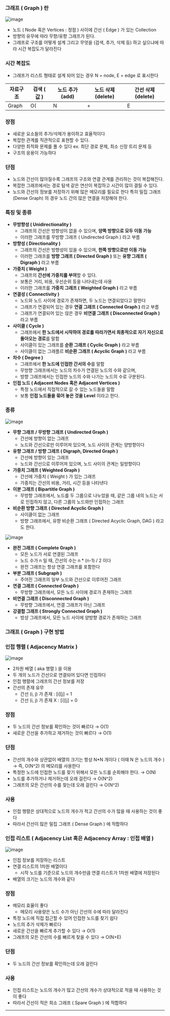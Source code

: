 ### 그래프 ( Graph ) 란

![image](https://github.com/pastjung/DataStructure/assets/87860163/4ec8b377-956d-4b6f-898b-3f6b5cdbe921)

- 노드 ( Node 혹은 Vertices : 정점 ) 사이에 간선 ( Edge ) 가 있는 Collection
- 방향의 유무에 따라 무향/유향 그래프가 된다.
- 그래프로 구조를 어떻게 설계 그리고 무엇을 (검색, 추가, 삭제 등) 하고 싶으냐에 따라 시간 복잡도가 달라진다

### 시간 복잡도

- 그래프가 리스트 형태로 설계 되어 있는 경우 N = node, E = edge 로 표시한다

| 자료구조 | 검색 ( 값 ) | 노드 추가 (add) | 노드 삭제 (delete) | 간선 삭제 (delete) |
| --- | --- | --- | --- | --- |
| Graph | O( | N | + | E | ) | O(1) | O( | N | + | E | ) | O(  | E | ) |

### 장점

- 새로운 요소들의 추가/삭제가 용이하고 효율적이다
- 복잡한 관계를 직관적으로 표현할 수 있다.
- 다양한 최적화 문제를 풀 수 있다
ex. 최단 경로 문제, 최소 신장 트리 문제 등
- 구조의 응용이 가능하다

### 단점

- 노드와 간선이 많아질수록 그래프의 구조와 연결 관계를 관리하는 것이 복잡해진다.
- 복잡한 그래프에서는 경로 탐색 같은 연산이 복잡하고 시간이 많이 결릴 수 있다.
- 노드와 간선의 정보를 저장하기 위해 많은 메모리를 필요로 한다
특히 밀집 그래프 (Dense Graph) 의 경우 노드 간의 많은 연결을 저장해야 한다.

### 특징 및 종류

- **무방향성 ( Unidirectionality )**
  - 그래프의 간선은 방향성이 없을 수 있으며, **양쪽 방향으로 모두 이동 가능**
  - 이러한 그래프를 무방향 그래프 ( Undirected Graph ) 라고 부름
- **방향성 ( Directionality )**
  - 그래프의 간선은 방향성이 있을 수 있으며, **한쪽 방향으로만 이동 가능**
  - 이러한 그래프를 **방향 그래프 ( Directed Graph )** 또는 **유향 그래프 ( Digraph )** 라고 부름
- **가중치 ( Weight )**
  - 그래프의 **간선에 가중치를 부여**할 수 있다.
  - 보통은 거리, 비용, 우선순위 등을 나타내는데 사용
  - 이러한 그래프를 **가중치 그래프 ( Weighted Graph )** 라고 부름
- **연결성 ( Connectivity )**
  - 노드와 노드 사이에 경로가 존재하면, 두 노드는 연결되었다고 말한다
  - 그래프가 연결되어 있는 경우 **연결 그래프 ( Connected Graph )** 라고 부름
  - 그래프가 연결되어 있는 않은 경우 **비연결 그래프 ( Disconnected Graph )** 라고 부름
- **사이클 ( Cycle )**
  - 그래프에서 **한 노드에서 시작하여 경로를 따라가면서 최종적으로 자기 자신으로 돌아오는 경로**를 말함
  - 사이클이 있는 그래프를 **순환 그래프 ( Cyclic Graph )** 라고 부름
  - 사이클이 없는 그래플르 **비순환 그래프 ( Acyclic Graph )** 라고 부름
- **차수 ( Degree )**
  - 그래프에서 **한 노드에 인접한 간서의 수**를 말함
  - 무방향 그래프에서는 노드의 차수가 연결된 노드의 수와 같으며,
  - 방향 그래프에서는 인접한 노드의 수와 나가는 노드의 수로 구분된다.
- **인접 노드 ( Adjacent Nodes 혹은 Adjacent Vertices )**
  - 특정 노드에서 직접적으로 갈 수 있는 노드들을 말함
  - 보통 **인접 노드들을 묶어 놓은 것을 Level** 이라고 한다.

### 종류

![image](https://github.com/pastjung/DataStructure/assets/87860163/c7b87374-cb01-4602-b46c-92be8cbcc271)

- **무향 그래프 / 무방향 그래프 ( Undirected Graph )**
    - 간선에 방향이 없는 그래프
    - 노드와 간선으로만 이루어져 있으며, 노드 사이의 관계는 양방향이다
- **유향 그래프 / 방향 그래프 ( Digraph, Directed Graph )**
    - 간선에 방향이 있는 그래프
    - 노드와 간선으로 이루어져 있으며, 노드 사이의 관계는 일방향이다
- **가중치 그래프 ( Weighted Graph )**
    - 간선에 가중치 ( Weight ) 가 있는 그래프
    - 가중치는 간선의 비용, 거리, 시간 등을 나타낸다
- **이분 그래프 ( Bipartitle Graph )**
    - 무방향 그래프에서, 노드를 두 그룹으로 나누었을 때, 같은 그룹 내의 노드는 서로 인접하지 않고, 다른 그룹의 노드와만 인접하는 그래프
- **비순환 방향 그래프 ( Directed Acyclic Graph )**
    - 사이클이 없는 그래프
    - 방향 그래프에서, 유향 비순환 그래프 ( Directed Acyclic Graph, DAG ) 라고도 한다.

![image](https://github.com/pastjung/DataStructure/assets/87860163/6a5d247d-2064-469c-adbb-a47904201139)

- **완전 그래프 ( Complete Graph )**
    - 모든 노드가 서로 연결된 그래프
    - 노드 수가 n 일 때, 간선의 수는 n * (n-1) / 2 이다
    - 완전 그래프는 항상 연결 그래프를 포함한다
- **부분 그래프 ( Subgraph )**
    - 주어진 그래프의 일부 노드와 간선으로 이루어진 그래프
- **연결 그래프 ( Connected Graph )**
    - 무방향 그래프에서, 모든 노드 사이에 경로가 존재하는 그래프
- **비연결 그래프 ( Disconnected Graph )**
    - 무방향 그래프에서, 연결 그래프가 아닌 그래프
- **강결합 그래프 ( Strongly Connected Graph )**
    - 방샹 그래프에서, 모든 노드 사이에 양방향 경로가 존재하는 그래프

### 그래프 ( Graph ) 구현 방법

### 인접 행렬 ( Adjacency Matrix )
![image](https://github.com/pastjung/DataStructure/assets/87860163/59fa4f98-45d9-49d6-8abe-183a1a8a7103)

- 2차원 배열 ( aka 행렬 ) 을 이용
- 두 개의 노드가 간선으로 연결되어 있다면 인접하다
- 인접 행렬에 그래프의 간선 정보를 저장
- 간선의 존재 유무
    - 간선 (i, j) 가 존재 : [i][j] = 1
    - 간선 (i, j) 가 존재 X : [i][j] = 0

### 장점

- 두 노드의 간선 정보를 확인하는 것이 빠르다 → O(1)
- 새로운 간선을 추가하고 제거하는 것이 빠르다 → O(1)

### 단점

- 간선의 개수와 상관없이 배열의 크기는 항상 N*N 개이다 ( 이때 N 은 노드의 개수 )
→ 즉, O(N^2) 의 메모리를 사용한다
- 특정한 노드에 인접한 노드를 찾기 위해서 모든 노드를 순회해야 한다. → O(N)
- 노드를 추가하거나 제거하는데 오래 걸린다 → O(N^2)
- 그래프의 모든 간선의 수를 찾는데 오래 걸린다 → O(N^2)

### 사용

- 인접 행렬은 상대적으로 노드의 개수가 적고 간선의 수가 많을 때 사용하는 것이 좋다
- 따라서 간선이 많은 밀집 그래프 ( Dense Graph ) 에 적합하다

### 인접 리스트 ( Adjacency List 혹은 Adjacency Array : 인접 배열 )

![image](https://github.com/pastjung/DataStructure/assets/87860163/a8db41a4-022d-4c15-81e7-68c96aa5cb55)

- 인접 정보를 저장하는 리스트
- 연결 리스트의 1차원 배열이다
    - 시작 노드를 기준으로 노드의 개수만큼 연결 리스트가 1차원 배열에 저장된다
- 배열의 크기는 노드의 개수와 같다

### 장점

- 메모리 효율이 좋다
    - 메모리 사용량은 노드 수가 아닌 간선의 수에 따라 달라진다
- 특정 노드에 직접 접근할 수 있어 인접한 노드를 찾기 쉽다
- 노드의 추가 삭제가 빠르다
- 새로운 간선을 빠르게 추가할 수 있다 → O(1)
- 그래프의 모든 간선의 수를 빠르게 찾을 수 있다 → O(N+E)

### 단점

- 두 노드의 간선 정보를 확인하는데 오래 걸린다

### 사용

- 인접 리스트는 노드의 개수가 많고 간선의 개수가 상대적으로 적을 때 사용하는 것이 좋다
- 따라서 간선이 적은 희소 그래프 ( Spare Graph ) 에 적합하다

---
